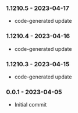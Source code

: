 ### 1.1210.5 - 2023-04-17

- code-generated update

### 1.1210.4 - 2023-04-16

- code-generated update

### 1.1210.3 - 2023-04-15

- code-generated update

### 0.0.1 - 2023-04-05

- Initial commit